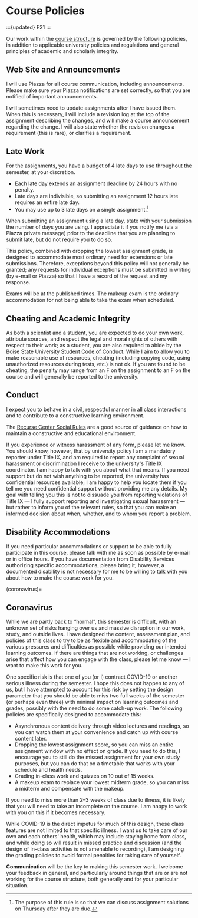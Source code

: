 # Course Policies

:::{updated} F21
:::

Our work within the [course structure](structure) is governed by the following
policies, in addition to applicable university policies and regulations and
general principles of academic and scholarly integrity.

## Web Site and Announcements

I will use Piazza for all course communication, including announcements. Please make sure your
Piazza notifications are set correctly, so that you are notified of important announcements.

I will sometimes need to update assignments after I have issued them. When this is necessary, I will
include a revision log at the top of the assignment describing the changes, and will make a course
announcement regarding the change.  I will also state whether the revision changes a requirement
(this is rare), or clarifies a requirement.

## Late Work

For the assignments, you have a budget of 4 late days to use throughout the
semester, at your discretion.

*   Each late day extends an assignment deadline by 24 hours with no penalty.
*   Late days are indivisible, so submitting an assignment 12 hours late
    requires an entire late day.
*   You may use up to 3 late days on a single assignment.[^1] 

When submitting an assignment using a late day, state with your submission the
number of days you are using.  I appreciate it if you notify me (via a Piazza
private message) prior to the deadline that you are planning to submit late, but
do not require you to do so.

[^1]: The purpose of this rule is so that we can discuss assignment solutions on
      Thursday after they are due.

This policy, combined with dropping the lowest assignment grade, is designed to
accommodate most ordinary need for extensions or late submissions. Therefore,
exceptions beyond this policy will not generally be granted; any requests for
individual exceptions must be submitted in writing (by e-mail or Piazza) so that
I have a record of the request and my response.

Exams will be at the published times.  The makeup exam is the ordinary
accommodation for not being able to take the exam when scheduled.

## Cheating and Academic Integrity

As both a scientist and a student, you are expected to do your own work, attribute sources, and
respect the legal and moral rights of others with respect to their work; as a student, you are also
required to abide by the Boise State University [Student Code of Conduct][conduct]. While I aim to allow you to
make reasonable use of resources, cheating (including copying code, using unauthorized resources
during tests, etc.) is not ok. If you are found to be cheating, the penalty may range from an F on
the assignment to an F on the course and will generally be reported to the university.

[conduct]: https://www.boisestate.edu/deanofstudents/student-conduct/

## Conduct

I expect you to behave in a civil, respectful manner in all class interactions and to contribute to
a constructive learning environment.

The [Recurse Center Social Rules](https://recurse.com/manual#sub-sec-social-rules) are a good source
of guidance on how to maintain a constructive and educational environment.

If you experience or witness harassment of any form, please let me know.  You
should know, however, that by university policy I am a mandatory reporter under
Title IX, and am required to report any complaint of sexual harassment or
discrimination I receive to the university's Title IX coordinator.  I am happy
to talk with you about what that means.  If you need support but do not wish
anything to be reported, the university has confidential resources available; I
am happy to help you locate them if you tell me you need confidential support
without providing me any details.  My goal with telling you this is not to
dissuade you from reporting violations of Title IX — I fully support reporting
and investigating sexual harassment — but rather to inform you of the relevant
rules, so that you can make an informed decision about when, whether, and to
whom you report a problem.

## Disability Accommodations

If you need particular accommodations or support to be able to fully participate
in this course, please talk with me as soon as possible by e-mail or in office
hours.  If you have documentation from Disability Services authorizing specific
accommodations, please bring it; however, a documented disability is not
necessary for me to be willing to talk with you about how to make the course
work for you.

(coronavirus)=
## Coronavirus

While we are partly back to “normal”, this semester is difficult, with an unknown set of risks
hanging over us and massive disruption in our work, study, and outside lives. I have designed the
content, assessment plan, and policies of this class to try to be as flexible and accommodating of
the various pressures and difficulties as possible while providing our intended learning outcomes.
If there are things that are not working, or challenges arise that affect how you can engage with
the class, please let me know — I want to make this work for you.

One specific risk is that one of you (or I) contract COVID-19 or another serious illness during the
semester.  I hope this does not happen to any of us, but I have attempted to account for this risk
by setting the design parameter that you should be able to miss two full weeks of the semester (or
perhaps even three) with minimal impact on learning outcomes and grades, possibly with the need to
do some catch-up work. The following policies are specifically designed to accommodate this:

- Asynchronous content delivery through video lectures and readings, so you can watch them at your
  convenience and catch up with course content later.
- Dropping the lowest assignment score, so you can miss an entire assignment window with no effect
  on grade.  If you need to do this, I encourage you to still do the missed assignment for your own
  study purposes, but you can do that on a timetable that works with your schedule and health needs.
- Grading in-class work and quizzes on 10 out of 15 weeks.
- A makeup exam to replace your lowest midterm grade, so you can miss a midterm and compensate with
  the makeup.

If you need to miss more than 2–3 weeks of class due to illness, it is likely that you will need to
take an incomplete on the course. I am happy to work with you on this if it becomes necessary.

While COVID-19 is the direct impetus for much of this design, these class features are not limited
to that specific illness.  I want us to take care of our own and each others' health, which may
include staying home from class, and while doing so will result in missed practice and discussion
(and the design of in-class activities is not amenable to recording), I am designing the grading
policies to avoid formal penalties for taking care of yourself.

**Communication** will be the key to making this semester work. I welcome your feedback in general,
and particularly around things that are or are not working for the course structure, both generally
and for your particular situation.
